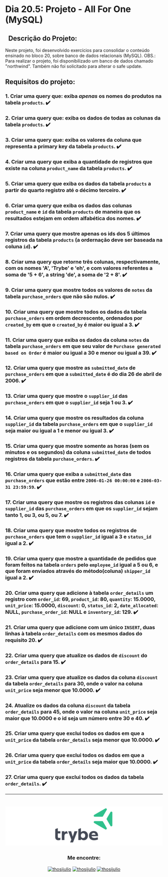 # Dia 20.5: Projeto - All For One (MySQL)

## &nbsp; Descrição do Projeto:
Neste projeto, foi desenvolvido exercícios para consolidar o conteúdo ensinado no bloco 20, sobre banco de dados relacionais (MySQL).
OBS.: Para realizar o projeto, foi disponibilizado um banco de dados chamado "northwind". Também não foi solicitado para alterar o safe update.

## Requisitos do projeto:

### 1. Criar uma query que: exiba *apenas* os nomes do produtos na tabela `products`. ✔️

### 2. Criar uma query que: exiba os dados de todas as colunas da tabela `products`. ✔️

### 3. Criar uma query que: exiba os valores da coluna que representa a primary key da tabela `products`. ✔️

### 4. Criar uma query que exiba a quantidade de registros que existe na coluna `product_name` da tabela `products`. ✔️

### 5. Criar uma query que exiba os dados da tabela `products` a partir do quarto registro até o décimo terceiro. ✔️

### 6. Criar uma query que exiba os dados das colunas `product_name` e `id` da tabela `products` de maneira que os resultados estejam em ordem alfabética dos nomes. ✔️

### 7. Criar uma query que mostre apenas os ids dos 5 últimos registros da tabela `products` (a ordernação deve ser baseada na coluna `id`). ✔️

### 8. Criar uma query que retorne três colunas, respectivamente, com os nomes 'A', 'Trybe' e 'eh', e com valores referentes a soma de '5 + 6', a string 'de', a soma de '2 + 8'.  ✔️

### 9. Criar uma query que mostre todos os valores de `notes` da tabela `purchase_orders` que não são nulos. ✔️

### 10. Criar uma query que mostre todos os dados da tabela `purchase_orders` em ordem decrescente, ordenados por `created_by` em que o `created_by` é maior ou igual a 3. ✔️

### 11. Criar uma query que exiba os dados da coluna `notes` da tabela `purchase_orders` em que seu valor de `Purchase generated based on Order` é maior ou igual a 30 e menor ou igual a 39. ✔️

### 12. Criar uma query que mostre as `submitted_date` de `purchase_orders` em que a `submitted_date` é do dia 26 de abril de 2006. ✔️

### 13. Criar uma query que mostre o `supplier_id` das `purchase_orders` em que o `supplier_id` seja 1 ou 3. ✔️

### 14. Criar uma query que mostre os resultados da coluna `supplier_id` da tabela `purchase_orders` em que o `supplier_id` seja maior ou igual a 1 e menor ou igual 3. ✔️

### 15. Criar uma query que mostre somente as horas (sem os minutos e os segundos) da coluna `submitted_date` de todos registros da tabela `purchase_orders`. ✔️

### 16. Criar uma query que exiba a `submitted_date` das `purchase_orders` que estão entre `2006-01-26 00:00:00` e `2006-03-31 23:59:59`. ✔️

### 17. Criar uma query que mostre os registros das colunas `id` e `supplier_id` das `purchase_orders` em que os `supplier_id` sejam tanto 1, ou 3, ou 5, ou 7. ✔️

### 18. Criar uma query que mostre todos os registros de `purchase_orders` que tem o `supplier_id` igual a 3 e `status_id` igual a 2. ✔️

### 19. Criar uma query que mostre a quantidade de pedidos que foram feitos na tabela `orders` pelo `employee_id` igual a 5 ou 6, e que foram enviados através do método(coluna) `shipper_id` igual a 2. ✔️

### 20. Criar uma query que adicione à tabela `order_details` um registro com `order_id`: 69, `product_id`: 80, `quantity`: 15.0000, `unit_price`: 15.0000, `discount`: 0, `status_id`: 2, `date_allocated`: NULL, `purchase_order_id`: NULL e `inventory_id`: 129. ✔️

### 21. Criar uma query que adicione com um único `INSERT`, duas linhas à tabela `order_details` com os mesmos dados do requisito 20. ✔️

### 22. Criar uma query que atualize os dados de `discount` do `order_details` para 15. ✔️

### 23. Criar uma query que atualize os dados da coluna `discount` da tabela `order_details` para 30, onde o valor na coluna `unit_price` seja menor que 10.0000. ✔️

### 24. Atualize os dados da coluna `discount` da tabela `order_details` para 45, onde o valor na coluna `unit_price` seja maior que 10.0000 e o id seja um número entre 30 e 40. ✔️

### 25. Criar uma query que exclui todos os dados em que a `unit_price` da tabela `order_details` seja menor que 10.0000. ✔️

### 26. Criar uma query que exclui todos os dados em que a `unit_price` da tabela `order_details` seja maior que 10.0000. ✔️

### 27. Criar uma query que exclui todos os dados da tabela `order_details`. ✔️

---

 <h1 align="center">
    <img alt="Trybe" src="https://github.com/thosijulio/trybe-projects/blob/main/trybe-logo.png"/>
</h1>
<h3 align=center>Me encontre:</h3>
<p align=center>
<a href="https://www.linkedin.com/in/thosijulio/" target="blank"><img align="center" src="https://cdn.jsdelivr.net/npm/simple-icons@3.0.1/icons/linkedin.svg" alt="thosijulio" height="20" width="20" /></a>
<a href="https://www.github.com/thosijulio/" target="blank"><img align="center" src="https://cdn.jsdelivr.net/npm/simple-icons@3.0.1/icons/github.svg" alt="thosijulio" height="20" width="20" /></a>
<a href="https://www.instagram.com/thosijulio" target="blank"><img align="center" src="https://cdn.jsdelivr.net/npm/simple-icons@3.0.1/icons/instagram.svg" alt="thosijulio" height="20" width="20" /></a>
</p>
